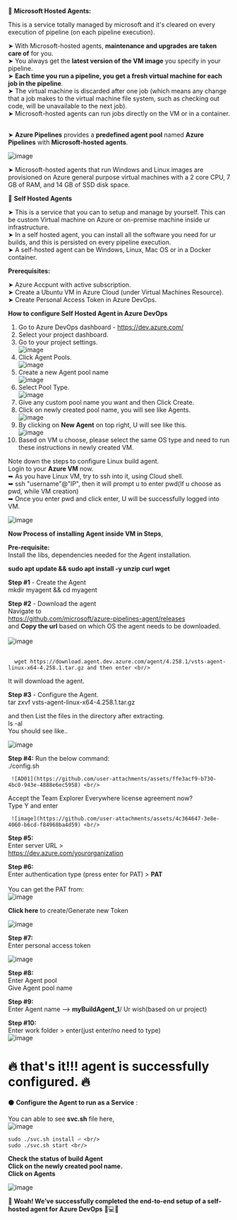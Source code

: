 🔹 **Microsoft Hosted Agents:** <br/>

This is a service totally managed by microsoft and it's cleared on every execution of pipeline (on each pipeline execution). <br/>  

➤ With Microsoft-hosted agents, **maintenance and upgrades are taken care of** for you. <br/>
➤ You always get the **latest version of the VM image** you specify in your pipeline.<br/>
➤ **Each time you run a pipeline, you get a fresh virtual machine for each job in the pipeline**. <br/>
➤ The virtual machine is discarded after one job (which means any change that a job makes to the virtual machine file system, such as checking out code, will be unavailable to the next job). <br/>
➤ Microsoft-hosted agents can run jobs directly on the VM or in a container. <br/> <br/>

➤ **Azure Pipelines** provides a **predefined agent pool** named **Azure Pipelines** with **Microsoft-hosted agents**. <br/>

![image](https://github.com/user-attachments/assets/68b83358-4a66-4044-a5e5-1e8421c033c9) <br/>

➤ Microsoft-hosted agents that run Windows and Linux images are provisioned on Azure general purpose virtual machines with a 2 core CPU, 7 GB of RAM, and 14 GB of SSD disk space. <br/>

🔸 **Self Hosted Agents** <br/>

➤ This is a service that you can to setup and manage by yourself. This can be custom Virtual machine on Azure or on-premise machine inside ur infrastructure. <br/>
➤ In a self hosted agent, you can install all the software you need for ur builds, and this is persisted on every pipeline execution. <br/>
➤ A self-hosted agent can be Windows, Linux, Mac OS or in a Docker container. <br/>

**Prerequisites:** <br/>

➤ Azure Accpunt with active subscription. <br/>
➤ Create a Ubuntu VM in Azure Cloud (under Virtual Machines Resource). <br/>
➤ Create Personal Access Token in Azure DevOps. <br/>

**How to configure Self Hosted Agent in Azure DevOps** <br/>

1. Go to Azure DevOps dashboard - https://dev.azure.com/ <br/>
2. Select your project dashboard. <br/>
3. Go to your project settings. <br/>
         ![image](https://github.com/user-attachments/assets/5a84dc88-7247-4726-8502-c871f917cfd5) <br/>
4. Click Agent Pools. <br/>
        ![image](https://github.com/user-attachments/assets/f1a720c9-9340-4a21-9875-d564cb06890d) <br/>
5. Create a new Agent pool name <br/>
 ![image](https://github.com/user-attachments/assets/e3022d35-db21-4e8f-9748-df5112075101)
6. Select Pool Type. <br/>
![image](https://github.com/user-attachments/assets/ad3556c3-41a9-409c-b82d-94a147094987)
7. Give any custom pool name you want and then Click Create. <br/>
8. Click on newly created pool name, you will see like Agents. <br/>
![image](https://github.com/user-attachments/assets/2890806a-f3a8-4b8c-9b11-3a0c0d075f81) <br/>
9. By clicking on **New Agent** on top right, U will see like this. <br/>
![image](https://github.com/user-attachments/assets/5c74da25-3e90-4e6a-bdb2-93f40d91a0a5) <br/>
10. Based on VM u choose, please select the same OS type and need to run these instructions in newly created VM. <br/>

Note down the steps to configure Linux build agent. <br/>
Login to your **Azure VM** now. <br/>
➥ As you have Linux VM, try to ssh into it, using Cloud shell. <br/>
➥ ssh "username"@"IP", then it will prompt u to enter pwd(If u choose as pwd, while VM creation) <br/>
➥ Once you enter pwd and click enter, U will be successfully logged into VM. <br/>

![image](https://github.com/user-attachments/assets/ee6bb4cb-23da-4c81-978d-9ad68faca3a1) <br/>


**Now Process of installing Agent inside VM in Steps**,  <br/>

**Pre-requisite:** <br/>
Install the libs, dependencies needed for the Agent installation. <br/>

  **sudo apt update && sudo apt install -y unzip curl wget** <br/>
  
**Step #1** - Create the Agent <br/>
       mkdir myagent && cd myagent <br/>
       
**Step #2** - Download the agent <br/>
Navigate to <br/>
https://github.com/microsoft/azure-pipelines-agent/releases <br/>
and **Copy the url** based on which OS the agent needs to be downloaded. <br/> <br/>
![image](https://github.com/user-attachments/assets/5bfcc511-9c87-47bc-9664-a8f9470a0087) <br/> <br/>

      wget https://download.agent.dev.azure.com/agent/4.258.1/vsts-agent-linux-x64-4.258.1.tar.gz and then enter <br/>
It will download the agent. <br/>

**Step #3** - Configure the Agent. <br/>
     tar zxvf vsts-agent-linux-x64-4.258.1.tar.gz <br/>



and then List the files in the directory after extracting. <br/>
     ls -al <br/>
You should see like.. <br/>

![image](https://github.com/user-attachments/assets/a7705875-cd42-4e8b-a74e-f3dc4c52764c) <br/>

**Step #4:** Run the below command: <br/>
     ./config.sh  <br/>

     ![AD01](https://github.com/user-attachments/assets/ffe3acf9-b730-4bc0-943e-4888e6ec5958) <br/>

Accept the Team Explorer Everywhere license agreement now? <br/>
Type Y and enter     <br/>

     ![image](https://github.com/user-attachments/assets/4c364647-3e8e-4060-b6cd-f84968ba4d59) <br/>


**Step #5:** <br/>
Enter server URL > <br/>
https://dev.azure.com/yourorganization <br/>

**Step #6:** <br/>
Enter authentication type (press enter for PAT) > **PAT** <br/>    
You can get the PAT from: <br/>
  ![image](https://github.com/user-attachments/assets/f7b23cbf-6cfb-45bd-a672-3524d4a32494) <br/>

**Click here**  to create/Generate new Token <br/>

  ![image](https://github.com/user-attachments/assets/d7fdce9e-e0d4-4b48-b8b1-f609a5f9fc84) <br/>

**Step #7:** </br>
Enter personal access token <br/>

  ![image](https://github.com/user-attachments/assets/3e7595d8-d4e6-40ee-a33d-b41695b416de) <br/>


**Step #8:** <br/>
Enter Agent pool <br/>
Give Agent pool name <br/>
 
**Step #9:** <br/>
Enter Agent name --> **myBuildAgent_1**/ Ur wish(based on ur project) <br/>

**Step #10:** <br/>
Enter work folder > enter(just enter/no need to type) <br/>
  ![image](https://github.com/user-attachments/assets/f5450b45-6895-415e-ba70-3d5c1bfef0f6) <br/>

🔥 **that's it!!! agent is successfully configured.** 🔥 <br/>
============================================================

⚫ **Configure the Agent to run as a Service** : <br/>

You can able to see **svc.sh** file here, <br/>
![image](https://github.com/user-attachments/assets/1ff73098-b378-4a88-a75b-a0096a26c617) <br/>

    sudo ./svc.sh install ⏎ <br/>
    sudo ./svc.sh start <br/>

**Check the status of build Agent** <br/>
**Click on the newly created pool name.** <br/>
**Click on Agents** <br/>

![image](https://github.com/user-attachments/assets/8c267a1e-487b-4740-b65a-6d4558388c87) <br/>

🎉 **Woah! We’ve successfully completed the end-to-end setup of a self-hosted agent for Azure DevOps** 🚀💻🔧

